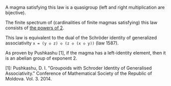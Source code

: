 A magma satisfying this law is a quasigroup (left and right multiplication are bijective).

The finite spectrum of (cardinalities of finite magmas satisfying) this law consists of [the powers of 2](https://leanprover.zulipchat.com/#narrow/channel/458659-Equational/topic/Order.203.20Spectra/with/527073087).

This law is equivalent to the dual of the Schröder identity of generalized associativity `x = (y ◇ z) ◇ (z ◇ (x ◇ y))` (law 1587).

As proven by Pushkashu [1], if the magma has a left-identity element, then it is an abelian group of exponent 2.

[1]: Pushkashu, D. I. "Groupoids with Schroder Identity of Generalised Associativity." Conference of Mathematical Society of the Republic of Moldova. Vol. 3. 2014.
